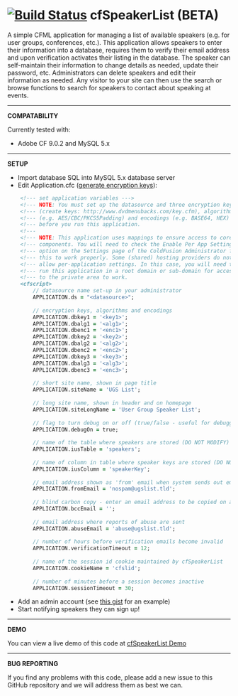 [![Build Status](https://travis-ci.org/teamcfadvance/cfSpeakerList.png?branch=master)](https://travis-ci.org/teamcfadvance/cfSpeakerList)
cfSpeakerList (BETA)
=====================

A simple CFML application for managing a list of available speakers (e.g. for user groups, conferences, etc.). This application allows speakers to enter their information into a database, requires them to verify their email address and upon verification activates their listing in the database. The speaker can self-maintain their information to change details as needed, update their password, etc. Administrators can delete speakers and edit their information as needed. Any visitor to your site can then use the search or browse functions to search for speakers to contact about speaking at events.

--------

**COMPATABILITY**

Currently tested with:

* Adobe CF 9.0.2 and MySQL 5.x

--------

**SETUP**

* Import database SQL into MySQL 5.x database server
* Edit Application.cfc   ([generate encryption keys](http://www.dvdmenubacks.com/key.cfm)):

```ColdFusion
	<!--- set application variables --->
	<!--- NOTE: You must set up the datasource and three encryption keys  --->
	<!--- (create keys: http://www.dvdmenubacks.com/key.cfm), algorithms  --->
	<!--- (e.g. AES/CBC/PKCS5Padding) and encodings (e.g. BASE64, HEX)    --->
	<!--- before you run this application.                                --->
	<!---                                                                 --->
	<!--- NOTE: This application uses mappings to ensure access to core   --->
	<!--- components. You will need to check the Enable Per App Settings  --->
	<!--- option on the Settings page of the ColdFusion Administrator for --->
	<!--- this to work properly. Some (shared) hosting providers do not   --->
	<!--- allow per-application settings. In this case, you will need to  --->
	<!--- run this application in a root domain or sub-domain for access  --->
	<!--- to the private area to work.                                    --->
	<cfscript>
	    // datasource name set-up in your administrator
        APPLICATION.ds = "<datasource>";
    
        // encryption keys, algorithms and encodings
		APPLICATION.dbkey1 = '<key1>';
		APPLICATION.dbalg1 = '<alg1>';
		APPLICATION.dbenc1 = '<enc1>';
		APPLICATION.dbkey2 = '<key2>';
		APPLICATION.dbalg2 = '<alg2>';
		APPLICATION.dbenc2 = '<enc2>';
		APPLICATION.dbkey3 = '<key3>';
		APPLICATION.dbalg3 = '<alg3>';
		APPLICATION.dbenc3 = '<enc3>';
		
		// short site name, shown in page title
		APPLICATION.siteName = 'UGS List';
		
		// long site name, shown in header and on homepage
		APPLICATION.siteLongName = 'User Group Speaker List';
		
		// flag to turn debug on or off (true/false - useful for debugging, turn off for production)
		APPLICATION.debugOn = true;
		
		// name of the table where speakers are stored (DO NOT MODIFY)
		APPLICATION.iusTable = 'speakers';
		
		// name of column in table where speaker keys are stored (DO NOT MODIFY)
		APPLICATION.iusColumn = 'speakerKey';
		
		// email address shown as 'from' email when system sends out emails
		APPLICATION.fromEmail = 'nospam@ugslist.tld';
		
		// blind carbon copy - enter an email address to be copied on all email sent by the system
		APPLICATION.bccEmail = '';
		
		// email address where reports of abuse are sent
		APPLICATION.abuseEmail = 'abuse@ugslist.tld';
		
		// number of hours before verification emails become invalid
		APPLICATION.verificationTimeout = 12;
		
		// name of the session id cookie maintained by cfSpeakerList
		APPLICATION.cookieName = 'cfslid';
		
		// number of minutes before a session becomes inactive
		APPLICATION.sessionTimeout = 30; 
```

* Add an admin account (see [this gist](https://gist.github.com/ddspringle/9335942) for an example)
* Start notifying speakers they can sign up!

--------

**DEMO**

You can view a live demo of this code at [cfSpeakerList Demo](http://ugslist.dvdmenubacks.com)

--------

**BUG REPORTING**

If you find any problems with this code, please add a new issue to this GitHub repository and we will address them as best we can.


